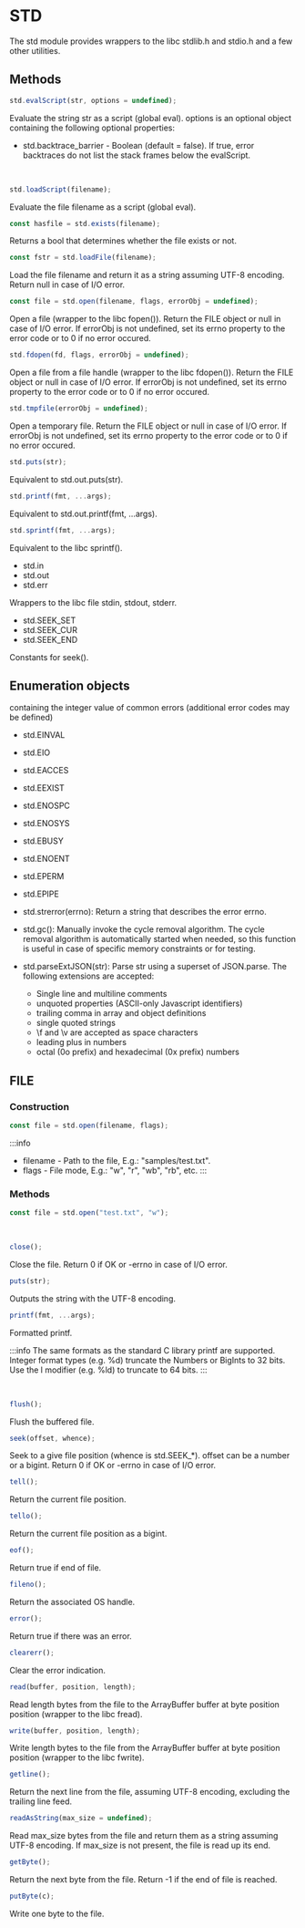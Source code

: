 # STD

The std module provides wrappers to the libc stdlib.h and stdio.h and a few other utilities.

## Methods

```js
std.evalScript(str, options = undefined);
```
Evaluate the string str as a script (global eval). options is an optional object containing the following optional properties:

- std.backtrace_barrier - Boolean (default = false). If true, error backtraces do not list the stack frames below the evalScript.
<br />

```js
std.loadScript(filename);
```

Evaluate the file filename as a script (global eval).
<br />

```js
const hasfile = std.exists(filename);
```

Returns a bool that determines whether the file exists or not.
<br />

```js
const fstr = std.loadFile(filename);
```

Load the file filename and return it as a string assuming UTF-8 encoding. Return null in case of I/O error.
<br />

```js
const file = std.open(filename, flags, errorObj = undefined);
```

Open a file (wrapper to the libc fopen()). Return the FILE object or null in case of I/O error. If errorObj is not undefined, set its errno property to the error code or to 0 if no error occured.
<br />

```js
std.fdopen(fd, flags, errorObj = undefined);
```

Open a file from a file handle (wrapper to the libc fdopen()). Return the FILE object or null in case of I/O error. If errorObj is not undefined, set its errno property to the error code or to 0 if no error occured.
<br />

```js
std.tmpfile(errorObj = undefined);
```

Open a temporary file. Return the FILE object or null in case of I/O error. If errorObj is not undefined, set its errno property to the error code or to 0 if no error occured.
<br />

```js
std.puts(str);
```

Equivalent to std.out.puts(str).
<br />

```js
std.printf(fmt, ...args);
```

Equivalent to std.out.printf(fmt, ...args).
<br />

```js
std.sprintf(fmt, ...args);
```

Equivalent to the libc sprintf().
<br />

- std.in
- std.out
- std.err

Wrappers to the libc file stdin, stdout, stderr.
<br />

- std.SEEK_SET
- std.SEEK_CUR
- std.SEEK_END

Constants for seek().

## Enumeration objects

containing the integer value of common errors (additional error codes may be defined)

- std.EINVAL
- std.EIO
- std.EACCES
- std.EEXIST
- std.ENOSPC
- std.ENOSYS
- std.EBUSY
- std.ENOENT
- std.EPERM
- std.EPIPE

- std.strerror(errno): Return a string that describes the error errno.
- std.gc(): Manually invoke the cycle removal algorithm. The cycle removal algorithm is automatically started when needed, so this function is useful in case of specific memory constraints or for testing.
- std.parseExtJSON(str): Parse str using a superset of JSON.parse. The following extensions are accepted:
  - Single line and multiline comments
  - unquoted properties (ASCII-only Javascript identifiers)
  - trailing comma in array and object definitions
  - single quoted strings
  - \f and \v are accepted as space characters
  - leading plus in numbers
  - octal (0o prefix) and hexadecimal (0x prefix) numbers

## FILE

### Construction

```js
const file = std.open(filename, flags);
```

:::info
  - filename - Path to the file, E.g.: "samples/test.txt".
  - flags - File mode, E.g.: "w", "r", "wb", "rb", etc.
:::

### Methods

```js
const file = std.open("test.txt", "w");
```

<br />


```js
close();
```

Close the file. Return 0 if OK or -errno in case of I/O error.
<br />

```js
puts(str);
```

Outputs the string with the UTF-8 encoding.
<br />

```js
printf(fmt, ...args);
```

Formatted printf.

:::info
The same formats as the standard C library printf are supported. Integer format types (e.g. %d) truncate the Numbers or BigInts to 32 bits. Use the l modifier (e.g. %ld) to truncate to 64 bits.
:::

<br />

```js
flush();
```

Flush the buffered file.
<br />

```js
seek(offset, whence);
```

Seek to a give file position (whence is std.SEEK_*). offset can be a number or a bigint. Return 0 if OK or -errno in case of I/O error.
<br />

```js
tell();
```

Return the current file position.
<br />

```js
tello();
```

Return the current file position as a bigint.
<br />

```js
eof();
```

Return true if end of file.
<br />

```js
fileno();
```

Return the associated OS handle.
<br />

```js
error();
```

Return true if there was an error.
<br />

```js
clearerr();
```

Clear the error indication.
<br />

```js
read(buffer, position, length);
```

Read length bytes from the file to the ArrayBuffer buffer at byte position position (wrapper to the libc fread).
<br />

```js
write(buffer, position, length);
```

Write length bytes to the file from the ArrayBuffer buffer at byte position position (wrapper to the libc fwrite).
<br />

```js
getline();
```

Return the next line from the file, assuming UTF-8 encoding, excluding the trailing line feed.
<br />

```js
readAsString(max_size = undefined);
```

Read max_size bytes from the file and return them as a string assuming UTF-8 encoding. If max_size is not present, the file is read up its end.
<br />

```js
getByte();
```

Return the next byte from the file. Return -1 if the end of file is reached.
<br />

```js
putByte(c);
```

Write one byte to the file.